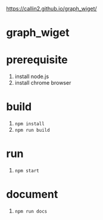 https://callin2.github.io/graph_wiget/

# graph_wiget

# prerequisite
1. install node.js
2. install chrome browser

# build
1. `npm install`
2. `npm run build`

# run
1. `npm start`

# document
1. `npm run docs`
